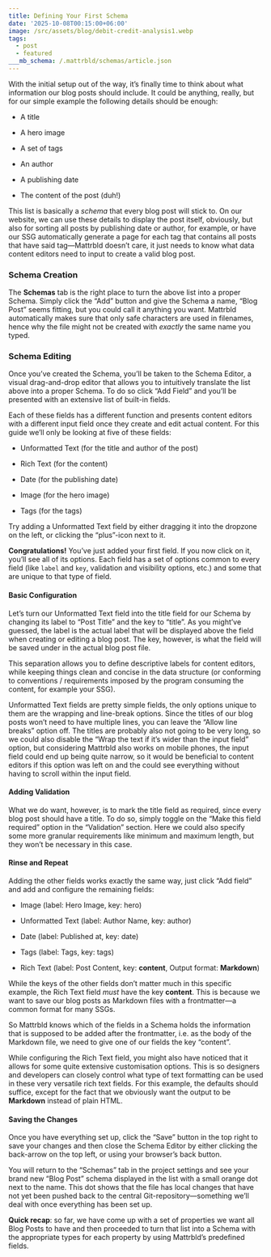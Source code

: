 ```yaml
---
title: Defining Your First Schema
date: '2025-10-08T00:15:00+06:00'
image: /src/assets/blog/debit-credit-analysis1.webp
tags:
  - post
  - featured
___mb_schema: /.mattrbld/schemas/article.json
---
```

With the initial setup out of the way, it’s finally time to think about what information our blog posts should include. It could be anything, really, but for our simple example the following details should be enough:

-   A title
    
-   A hero image
    
-   A set of tags
    
-   An author
    
-   A publishing date
    
-   The content of the post (duh!)
    

This list is basically a *schema* that every blog post will stick to. On our website, we can use these details to display the post itself, obviously, but also for sorting all posts by publishing date or author, for example, or have our SSG automatically generate a page for each tag that contains all posts that have said tag—Mattrbld doesn’t care, it just needs to know what data content editors need to input to create a valid blog post.

### **Schema Creation**

The **Schemas** tab is the right place to turn the above list into a proper Schema. Simply click the “Add” button and give the Schema a name, “Blog Post” seems fitting, but you could call it anything you want. Mattrbld automatically makes sure that only safe characters are used in filenames, hence why the file might not be created with *exactly* the same name you typed.

### **Schema Editing**

Once you’ve created the Schema, you’ll be taken to the Schema Editor, a visual drag-and-drop editor that allows you to intuitively translate the list above into a proper Schema. To do so click “Add Field” and you’ll be presented with an extensive list of built-in fields.

Each of these fields has a different function and presents content editors with a different input field once they create and edit actual content. For this guide we’ll only be looking at five of these fields:

-   Unformatted Text (for the title and author of the post)
    
-   Rich Text (for the content)
    
-   Date (for the publishing date)
    
-   Image (for the hero image)
    
-   Tags (for the tags)
    

Try adding a Unformatted Text field by either dragging it into the dropzone on the left, or clicking the “plus”-icon next to it.

**Congratulations!** You’ve just added your first field. If you now click on it, you’ll see all of its options. Each field has a set of options common to every field (like `label` and `key`, validation and visibility options, etc.) and some that are unique to that type of field.

#### Basic Configuration

Let’s turn our Unformatted Text field into the title field for our Schema by changing its label to “Post Title” and the key to “title”. As you might’ve guessed, the label is the actual label that will be displayed above the field when creating or editing a blog post. The key, however, is what the field will be saved under in the actual blog post file.

This separation allows you to define descriptive labels for content editors, while keeping things clean and concise in the data structure (or conforming to conventions / requirements imposed by the program consuming the content, for example your SSG).

Unformatted Text fields are pretty simple fields, the only options unique to them are the wrapping and line-break options. Since the titles of our blog posts won’t need to have multiple lines, you can leave the “Allow line breaks” option off. The titles are probably also not going to be very long, so we could also disable the “Wrap the text if it’s wider than the input field” option, but considering Mattrbld also works on mobile phones, the input field could end up being quite narrow, so it would be beneficial to content editors if this option was left on and the could see everything without having to scroll within the input field.

#### Adding Validation

What we do want, however, is to mark the title field as required, since every blog post should have a title. To do so, simply toggle on the “Make this field required” option in the “Validation” section. Here we could also specify some more granular requirements like minimum and maximum length, but they won’t be necessary in this case.

#### Rinse and Repeat

Adding the other fields works exactly the same way, just click “Add field” and add and configure the remaining fields:

-   Image (label: Hero Image, key: hero)
    
-   Unformatted Text (label: Author Name, key: author)
    
-   Date (label: Published at, key: date)
    
-   Tags (label: Tags, key: tags)
    
-   Rich Text (label: Post Content, key: **content**, Output format: **Markdown**)
    

While the keys of the other fields don’t matter much in this specific example, the Rich Text field *must* have the key **content**. This is because we want to save our blog posts as Markdown files with a frontmatter—a common format for many SSGs.

So Mattrbld knows which of the fields in a Schema holds the information that is supposed to be added after the frontmatter, i.e. as the body of the Markdown file, we need to give one of our fields the key “content”.

While configuring the Rich Text field, you might also have noticed that it allows for some quite extensive customisation options. This is so designers and developers can closely control what type of text formatting can be used in these very versatile rich text fields. For this example, the defaults should suffice, except for the fact that we obviously want the output to be **Markdown** instead of plain HTML.

#### Saving the Changes

Once you have everything set up, click the “Save” button in the top right to save your changes and then close the Schema Editor by either clicking the back-arrow on the top left, or using your browser’s back button.

You will return to the “Schemas” tab in the project settings and see your brand new “Blog Post” schema displayed in the list with a small orange dot next to the name. This dot shows that the file has local changes that have not yet been pushed back to the central Git-repository—something we’ll deal with once everything has been set up.

**Quick recap**: so far, we have come up with a set of properties we want all Blog Posts to have and then proceeded to turn that list into a Schema with the appropriate types for each property by using Mattrbld’s predefined fields.
